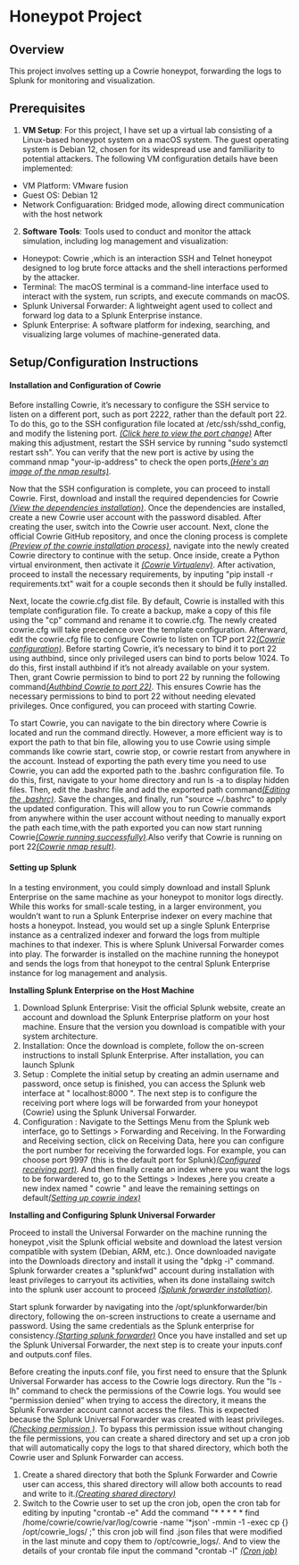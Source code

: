 # Honeypot Project

## Overview
This project involves setting up a Cowrie honeypot, forwarding the logs to Splunk for monitoring and visualization.

## Prerequisites
1) **VM Setup**: For this project, I have set up a virtual lab consisting of a Linux-based honeypot system on a macOS system. The guest operating system is Debian 12, chosen for its widespread use and familiarity to potential attackers. The following VM configuration details have been implemented:

  -	VM Platform: VMware fusion
  -	Guest OS: Debian 12
  -	Network Configuaration: Bridged mode, allowing direct communication with the host network

2) **Software Tools**: Tools used to conduct and monitor the attack simulation, including log management and visualization:

  - Honeypot: Cowrie ,which is an interaction SSH and Telnet honeypot designed to log brute force attacks and the shell interactions performed by the attacker. 
  - Terminal: The macOS terminal is a command-line interface used to interact with the system, run scripts, and execute commands on macOS.
  - Splunk Universal Forwarder: A lightweight agent used to collect and forward log data to a Splunk Enterprise instance.
  - Splunk Enterprise: A software platform for indexing, searching, and visualizing large volumes of machine-generated data.

## Setup/Configuration Instructions
#### Installation and Configuration of Cowrie
Before installing Cowrie, it’s necessary to configure the SSH service to listen on a different port, such as port 2222, rather than the default port 22. To do this, go to the SSH configuration file located at /etc/ssh/sshd_config, and modify the listening port. [_(Click here to view the port change)_](/Screenshots/sshconfiguration.png)
After making this adjustment, restart the SSH service by running "sudo systemctl restart ssh". You can verify that the new port is active by using the command nmap "your-ip-address" to check the open ports,[_(Here's an image of the nmap results)_](/Screenshots/ssh_nmap_scan.png).

Now that the SSH configuration is complete, you can proceed to install Cowrie. First, download and install the required dependencies for Cowrie [_(View the dependencies installation)_](/Screenshots/cowrie_dependencies.png). Once the dependencies are installed, create a new Cowrie user account with the password disabled. After creating the user, switch into the Cowrie user account. Next, clone the official Cowrie GitHub repository, and once the cloning process is complete [_(Preview of the cowrie installation process)_](Screenshots/cowrie_installation.png), navigate into the newly created Cowrie directory to continue with the setup.
Once inside, create a Python virtual environment, then activate it [_(Cowrie Virtualenv)_](/Screenshots/virtualenv.png). After activation, proceed to install the necessary requirements, by inputing "pip install -r requirements.txt" wait for a couple seconds then it should be fully installed.

Next, locate the cowrie.cfg.dist file. By default, Cowrie is installed with this template configuration file. To create a backup, make a copy of this file using the "cp" command and rename it to cowrie.cfg. The newly created cowrie.cfg will take precedence over the template configuration. Afterward, edit the cowrie.cfg file to configure Cowrie to listen on TCP port 22[_(Cowrie configuration)_](/Screenshots/cowriecfg_config.png).
Before starting Cowrie, it’s necessary to bind it to port 22 using authbind, since only privileged users can bind to ports below 1024. To do this, first install authbind if it’s not already available on your system. Then, grant Cowrie permission to bind to port 22 by running the following command[_(Authbind Cowrie to port 22)_](/Screenshots/authbind_cowrie.png).
This ensures Cowrie has the necessary permissions to bind to port 22 without needing elevated privileges. Once configured, you can proceed with starting Cowrie.

To start Cowrie, you can navigate to the bin directory where Cowrie is located and run the command directly. However, a more efficient way is to export the path to that bin file, allowing you to use Cowrie using simple commands like cowrie start, cowrie stop, or cowrie restart from anywhere in the account.
Instead of exporting the path every time you need to use Cowrie, you can add the exported path to the .bashrc configuration file. To do this, first, navigate to your home directory and run ls -a to display hidden files. Then, edit the .bashrc file and add the exported path command[_(Editing the .bashrc)_](/Screenshots/cowrie_bashrc.png). Save the changes, and finally, run "source ~/.bashrc" to apply the updated configuration. This will allow you to run Cowrie commands from anywhere within the user account without needing to manually export the path each time,with the path exported you can now start running Cowrie[_(Cowrie running successfully)_](/Screenshots/cowrie_running.png).Also verify that Cowrie is running on port 22[_(Cowrie nmap result)_](/Screenshots/cowrie_nmap.png).

#### Setting up Splunk
In a testing environment, you could simply download and install Splunk Enterprise on the same machine as your honeypot to monitor logs directly. While this works for small-scale testing, in a larger environment, you wouldn’t want to run a Splunk Enterprise indexer on every machine that hosts a honeypot. Instead, you would set up a single Splunk Enterprise instance as a centralized indexer and forward the logs from multiple machines to that indexer.
This is where Splunk Universal Forwarder comes into play. The forwarder is installed on the machine running the honeypot and sends the logs from that honeypot to the central Splunk Enterprise instance for log management and analysis.

**Installing Splunk Enterprise on the Host Machine**
1.	Download Splunk Enterprise: Visit the official Splunk website, create an account and download the Splunk Enterprise platform on your host machine. Ensure that the version you download is compatible with your system architecture.
2.	Installation: Once the download is complete, follow the on-screen instructions to install Splunk Enterprise. After installation, you can launch Splunk
3.	Setup : Complete the initial setup by creating an admin username and password, once setup is finished, you can access the Splunk web interface at " localhost:8000 ". The next step is to configure the receiving port where logs will be forwarded from your honeypot (Cowrie) using the Splunk Universal Forwarder.
4.	Configuration : Navigate to the Settings Menu from the Splunk web interface, go to Settings > Forwarding and Receiving. In the Forwarding and Receiving section, click on Receiving Data,	here you can configure the port number for receiving the forwarded logs. For example, you can choose port 9997 (this is the default port for Splunk)[_(Configured receiving port)_](/Screenshots/receiving_port.png). And then finally create an index where you want the logs to be forwardered to, go to the Settings > Indexes ,here you create a new index named " cowrie " and leave the remaining settings on default[_(Setting up cowrie index)_](/Screenshots/cowrie_index.png)


**Installing and Configuring Splunk Universal Forwarder**

Proceed to install the Universal Forwarder on the machine running the honeypot ,visit the Splunk official website and download the latest version compatible with system (Debian, ARM, etc.). Once downloaded navigate into the Downloads directory and install it using the "dpkg -i" command. Splunk forwarder creates a "splunkfwd" account during installation with least privileges to carryout its activities, when its done installaing switch into the splunk user account to proceed [_(Splunk forwarder installation)_](/Screenshots/dpkg.png).

Start splunk forwarder by navigating into the /opt/splunkforwarder/bin directory, following the on-screen instructions to create a username and password. Using the same credentials as the Splunk enterprise for consistency.[_(Starting splunk forwarder)_](/Screenshots/splunkfwd_start.png)
Once you have installed and set up the Splunk Universal Forwarder, the next step is to create your inputs.conf and outputs.conf files.

Before creating the inputs.conf file, you first need to ensure that the Splunk Universal Forwarder has access to the Cowrie logs directory. Run the "ls -lh" command to check the permissions of the Cowrie logs. You would see “permission denied” when trying to access the directory, it means the Splunk Forwarder account cannot access the files. This is expected because the Splunk Universal Forwarder was created with least privileges.[_(Checking permission )_](/Screenshots/permissiondenied.png).
To bypass this permission issue without changing the file permissions, you can create a shared directory and set up a cron job that will automatically copy the logs to that shared directory, which both the Cowrie user and Splunk Forwarder can access.
	
1) Create a shared directory that both the Splunk Forwarder and Cowrie user can access, this shared directory will allow both accounts to read and write to it.[_(Creating shared directory)_](/Screenshots/mkdir.png)
2) Switch to the Cowrie user to set up the cron job, open the cron tab for editing by inputing "crontab -e" Add the command "* * * * * find /home/cowrie/cowrie/var/log/cowrie -name '*json' -mmin -1 -exec cp {} /opt/cowrie_logs/ \;" this cron job will find .json files that were modified in the last minute and copy them to /opt/cowrie_logs/. And to view the details of your crontab file input the command "crontab -l" [_(Cron job)_](/Screenshots/cronjob.png)

 



